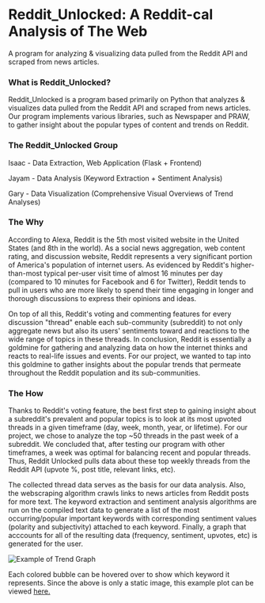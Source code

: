 # Reddit_Unlocked: A Reddit-cal Analysis of The Web
A program for analyzing & visualizing data pulled from the Reddit API and scraped from news articles.


### What is Reddit_Unlocked?

Reddit_Unlocked is a program based primarily on Python that analyzes & visualizes data pulled from the Reddit API and scraped from news articles. Our program implements various libraries, such as Newspaper and PRAW, to gather insight about the popular types of content and trends on Reddit.


### The Reddit_Unlocked Group

Isaac - Data Extraction, Web Application (Flask + Frontend)

Jayam - Data Analysis (Keyword Extraction + Sentiment Analysis)

Gary - Data Visualization (Comprehensive Visual Overviews of Trend Analyses)


### The Why

According to Alexa, Reddit is the 5th most visited website in the United States (and 8th in the world). As a social news aggregation, web content rating, and discussion website, Reddit represents a very significant portion of America's population of internet users. As evidenced by Reddit's higher-than-most typical per-user visit time of almost 16 minutes per day (compared to 10 minutes for Facebook and 6 for Twitter), Reddit tends to pull in users who are more likely to spend their time engaging in longer and thorough discussions to express their opinions and ideas. 

On top of all this, Reddit's voting and commenting features for every discussion "thread" enable each sub-community (subreddit) to not only aggregate news but also its users' sentiments toward and reactions to the wide range of topics in these threads. In conclusion, Reddit is essentially a goldmine for gathering and analyzing data on how the internet thinks and reacts to real-life issues and events. For our project, we wanted to tap into this goldmine to gather insights about the popular trends that permeate throughout the Reddit population and its sub-communities.


### The How

Thanks to Reddit's voting feature, the best first step to gaining insight about a subreddit's prevalent and popular topics is to look at its most upvoted threads in a given timeframe (day, week, month, year, or lifetime). For our project, we chose to analyze the top ~50 threads in the past week of a subreddit. We concluded that, after testing our program with other timeframes, a week was optimal for balancing recent and popular threads. Thus, Reddit Unlocked pulls data about these top weekly threads from the Reddit API (upvote %, post title, relevant links, etc).

The collected thread data serves as the basis for our data analysis. Also, the webscraping algorithm crawls links to news articles from Reddit posts for more text. The keyword extraction and sentiment analysis algorithms are run on the compiled text data to generate a list of the most occurring/popular important keywords with corresponding sentiment values (polarity and subjectivity) attached to each keyword. Finally, a graph that acccounts for all of the resulting data (frequency, sentiment, upvotes, etc) is generated for the user.

![Example of Trend Graph](https://github.com/RedditUnlocked/Reddit_Unlocked/blob/master/example.png?raw=true)

Each colored bubble can be hovered over to show which keyword it represents. Since the above is only a static image, this example plot can be viewed [here.](https://plot.ly/~reddit_unlocked/100)
